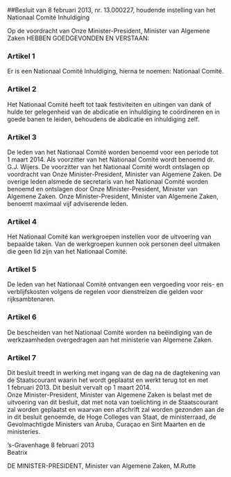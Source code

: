 <meta http-equiv='Content-Type' content='text/html; charset=utf-8' />

##Besluit van 8 februari 2013, nr. 13.000227, houdende instelling van het Nationaal Comité Inhuldiging

Op de voordracht van Onze Minister-President, Minister van Algemene Zaken  HEBBEN GOEDGEVONDEN EN VERSTAAN:    

### Artikel  1  

Er is een Nationaal Comité Inhuldiging, hierna te noemen: Nationaal Comité.  

### Artikel  2  

Het Nationaal Comité heeft tot taak festiviteiten en uitingen van dank of hulde ter gelegenheid van de abdicatie en inhuldiging te coördineren en in goede banen te leiden, behoudens de abdicatie en inhuldiging zelf.  

### Artikel  3  

De leden van het Nationaal Comité worden benoemd voor een periode tot 1 maart 2014. Als voorzitter van het Nationaal Comité wordt benoemd dr. G.J. Wijers. De voorzitter van het Nationaal Comité wordt ontslagen op voordracht van Onze Minister-President, Minister van Algemene Zaken. De overige leden alsmede de secretaris van het Nationaal Comité worden benoemd en ontslagen door Onze Minister-President, Minister van Algemene Zaken. Onze Minister-President, Minister van Algemene Zaken, benoemt maximaal vijf adviserende leden.  

### Artikel  4  

Het Nationaal Comité kan werkgroepen instellen voor de uitvoering van bepaalde taken. Van de werkgroepen kunnen ook personen deel uitmaken die geen lid zijn van het Nationaal Comité.  

### Artikel  5  

De leden van het Nationaal Comité ontvangen een vergoeding voor reis- en verblijfskosten volgens de regelen voor dienstreizen die gelden voor rijksambtenaren.  

### Artikel  6  

De bescheiden van het Nationaal Comité worden na beëindiging van de werkzaamheden overgedragen aan het ministerie van Algemene Zaken.  

### Artikel  7  

Dit besluit treedt in werking met ingang van de dag na de dagtekening van de Staatscourant waarin het wordt geplaatst en werkt terug tot en met 1 februari 2013. Dit besluit vervalt op 1 maart 2014.  
Onze Minister-President, Minister van Algemene Zaken is belast met de uitvoering van dit besluit, dat met nota van toelichting in de Staatscourant zal worden geplaatst en waarvan een afschrift zal worden gezonden aan de in dit besluit genoemde, de Hoge Colleges van Staat, de ministerraad, de Gevolmachtigde Ministers van Aruba, Curaçao en Sint Maarten en de ministeries.   

’s-Gravenhage 
8 februari 2013  
Beatrix  

DE 
MINISTER-PRESIDENT, 
Minister van Algemene Zaken, 
M.Rutte   
